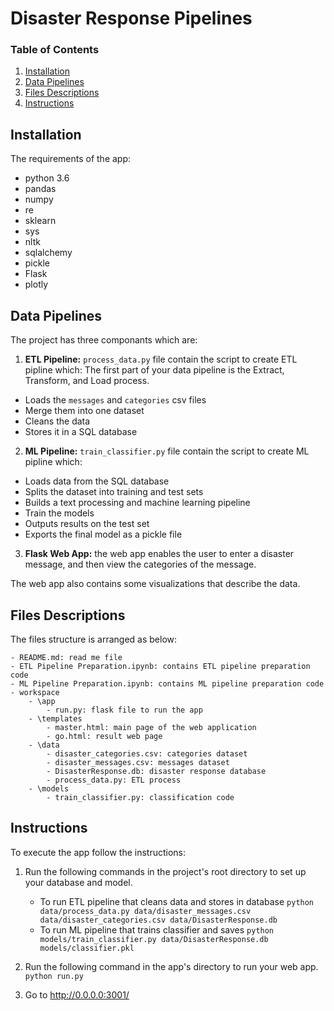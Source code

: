 # Disaster Response Pipelines


### Table of Contents

1. [Installation](#installation)
2. [Data Pipelines](#Data_Pipelines)
3. [Files Descriptions](#files)
4. [Instructions](#instructions)

## Installation <a name="installation"></a>

The requirements of the app:
- python 3.6
- pandas
- numpy
- re
- sklearn
- sys
- nltk
- sqlalchemy
- pickle
- Flask
- plotly



## Data Pipelines<a name = "Data_Pipelines"></a>
The project has three componants which are:

1. **ETL Pipeline:** `process_data.py` file contain the script to create ETL pipline which:
The first part of your data pipeline is the Extract, Transform, and Load process.
- Loads the `messages` and `categories` csv files
- Merge them into one dataset
- Cleans the data
- Stores it in a SQL database

2. **ML Pipeline:** `train_classifier.py` file contain the script to create ML pipline which:

- Loads data from the SQL database
- Splits the dataset into training and test sets
- Builds a text processing and machine learning pipeline
- Train the models
- Outputs results on the test set
- Exports the final model as a pickle file

3. **Flask Web App:** the web app enables the user to enter a disaster message, and then view the categories of the message.

The web app also contains some visualizations that describe the data. 
 
 
 
## Files Descriptions <a name="files"></a>

The files structure is arranged as below:

	- README.md: read me file
	- ETL Pipeline Preparation.ipynb: contains ETL pipeline preparation code
	- ML Pipeline Preparation.ipynb: contains ML pipeline preparation code
	- workspace
		- \app
			- run.py: flask file to run the app
		- \templates
			- master.html: main page of the web application 
			- go.html: result web page
		- \data
			- disaster_categories.csv: categories dataset
			- disaster_messages.csv: messages dataset
			- DisasterResponse.db: disaster response database
			- process_data.py: ETL process
		- \models
			- train_classifier.py: classification code

## Instructions <a name="instructions"></a>

To execute the app follow the instructions:
1. Run the following commands in the project's root directory to set up your database and model.

    - To run ETL pipeline that cleans data and stores in database
        `python data/process_data.py data/disaster_messages.csv data/disaster_categories.csv data/DisasterResponse.db`
    - To run ML pipeline that trains classifier and saves
        `python models/train_classifier.py data/DisasterResponse.db models/classifier.pkl`

2. Run the following command in the app's directory to run your web app.
    `python run.py`

3. Go to http://0.0.0.0:3001/
